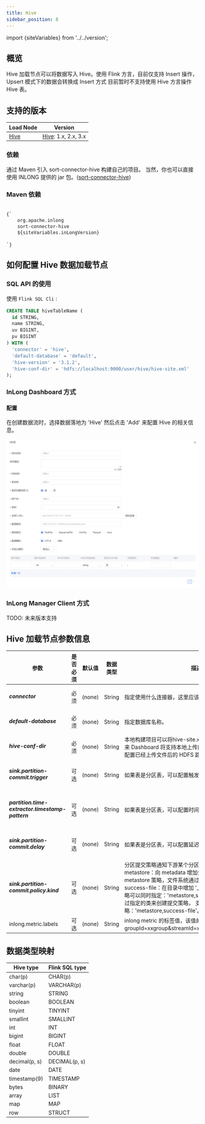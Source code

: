 ```yaml
---
title: Hive
sidebar_position: 8
---
```


import {siteVariables} from '../../version';

## 概览
Hive 加载节点可以将数据写入 Hive。使用 Flink 方言，目前仅支持 Insert 操作，Upsert 模式下的数据会转换成 Insert 方式
目前暂时不支持使用 Hive 方言操作 Hive 表。

## 支持的版本

| Load Node                           | Version                                            | 
|-------------------------------------|----------------------------------------------------|
| [Hive](./hive.md) | [Hive](https://nightlies.apache.org/flink/flink-docs-master/docs/connectors/table/hive/overview/#supported-hive-version): 1.x, 2.x, 3.x |

### 依赖

通过 Maven 引入 sort-connector-hive 构建自己的项目。
当然，你也可以直接使用 INLONG 提供的 jar 包。([sort-connector-hive](https://inlong.apache.org/download))

### Maven 依赖

<pre><code parentName="pre">
{`<dependency>
    <groupId>org.apache.inlong</groupId>
    <artifactId>sort-connector-hive</artifactId>
    <version>${siteVariables.inLongVersion}</version>
</dependency>
`}
</code></pre>
## 如何配置 Hive 数据加载节点

### SQL API 的使用

使用 `Flink SQL Cli` :

```sql
CREATE TABLE hiveTableName (
  id STRING,
  name STRING,
  uv BIGINT,
  pv BIGINT
) WITH (
  'connector' = 'hive',
  'default-database' = 'default',
  'hive-version' = '3.1.2',
  'hive-conf-dir' = 'hdfs://localhost:9000/user/hive/hive-site.xml'
);
```
### InLong Dashboard 方式

#### 配置
在创建数据流时，选择数据落地为 'Hive' 然后点击 'Add' 来配置 Hive 的相关信息。

![Hive Configuration](img/hive.png)

### InLong Manager Client 方式

TODO: 未来版本支持

## Hive 加载节点参数信息
<table class="table table-bordered">
    <thead>
      <tr>
              <th class="text-left" style={{width: '10%'}}>参数</th>
              <th class="text-left" style={{width: '8%'}}>是否必须</th>
              <th class="text-left" style={{width: '7%'}}>默认值</th>
              <th class="text-left" style={{width: '10%'}}>数据类型</th>
              <th class="text-left" style={{width: '65%'}}>描述</th>
      </tr>
    </thead>
    <tbody>
    <tr>
        <td><h5>connector</h5></td>
        <td>必须</td>
        <td style={{wordWrap: 'break-word'}}>(none)</td>
        <td>String</td>
        <td>指定使用什么连接器，这里应该是  'hive'。</td>
    </tr>
    <tr>
      <td><h5>default-database</h5></td>
      <td>必须</td>
      <td style={{wordWrap: 'break-word'}}>(none)</td>
      <td>String</td>
      <td>指定数据库名称。</td>
    </tr>
    <tr>
      <td><h5>hive-conf-dir</h5></td>
      <td>必须</td>
      <td style={{wordWrap: 'break-word'}}>(none)</td>
      <td>String</td>
      <td>本地构建项目可以将hive-site.xml构建到 classpath 中，未来 Dashboard 将支持本地上传能力。
      目前通用方式只支持配置已经上传文件后的 HDFS 路径。</td>
    </tr>
    <tr>
      <td><h5>sink.partition-commit.trigger</h5></td>
      <td>可选</td>
      <td style={{wordWrap: 'break-word'}}>(none)</td>
      <td>String</td>
      <td>如果表是分区表，可以配置触发模式。如：(process-time)</td>
    </tr>
    <tr>
      <td><h5>partition.time-extractor.timestamp-pattern</h5></td>
      <td>可选</td>
      <td style={{wordWrap: 'break-word'}}>(none)</td>
      <td>String</td>
      <td>如果表是分区表，可以配置时间戳。如：(yyyy-MM-dd)</td>
    </tr>
    <tr>
      <td><h5>sink.partition-commit.delay</h5></td>
      <td>可选</td>
      <td style={{wordWrap: 'break-word'}}>(none)</td>
      <td>String</td>
      <td>如果表是分区表，可以配置延迟时间。如：(10s,20s,1m...)</td>
    </tr>
    <tr>
      <td><h5>sink.partition-commit.policy.kind</h5></td>
      <td>可选</td>
      <td style={{wordWrap: 'break-word'}}>(none)</td>
      <td>String</td>
      <td>分区提交策略通知下游某个分区已经写完毕可以被读取了。 
      metastore：向 metadata 增加分区。仅 hive 支持 metastore 策略，文件系统通过目录结构管理分区； 
      success-file：在目录中增加 '_success' 文件； 
      上述两个策略可以同时指定：'metastore,success-file'。 
      custom：通过指定的类来创建提交策略， 
      支持同时指定多个提交策略：'metastore,success-file'。</td>
    </tr>
    <tr>
      <td>inlong.metric.labels</td>
      <td>可选</td>
      <td style={{wordWrap: 'break-word'}}>(none)</td>
      <td>String</td>
      <td>inlong metric 的标签值，该值的构成为groupId=xxgroup&streamId=xxstream&nodeId=xxnode。</td> 
     </tr>
    </tbody>
</table>

## 数据类型映射
<div class="wy-table-responsive">
<table class="colwidths-auto docutils">
    <thead>
      <tr>
        <th class="text-left">Hive type</th>
        <th class="text-left">Flink SQL type</th>
      </tr>
    </thead>
    <tbody>
    <tr>
      <td>char(p)</td>
      <td>CHAR(p)</td>
    </tr>
    <tr>
      <td>varchar(p)</td>
      <td>VARCHAR(p)</td>
    </tr>
    <tr>
      <td>string</td>
      <td>STRING</td>
    </tr>
    <tr>
      <td>boolean</td>
      <td>BOOLEAN</td>
    </tr>
    <tr>
      <td>tinyint</td>
      <td>TINYINT</td>
    </tr>     
    <tr>
      <td>smallint</td>
      <td>SMALLINT</td>
    </tr>    
   <tr>
      <td>int</td>
      <td>INT</td>
    </tr>
    <tr>
      <td>bigint</td>
      <td>BIGINT</td>
    </tr>
    <tr>
      <td>float</td>
      <td>FLOAT</td>
    </tr>
    <tr>
      <td>double</td>
      <td>DOUBLE</td>
    </tr>
    <tr>
      <td>decimal(p, s)</td>
      <td>DECIMAL(p, s)</td>
    </tr>
    <tr>
      <td>date</td>
      <td>DATE</td>
    </tr>
    <tr>
      <td>timestamp(9)</td>
      <td>TIMESTAMP</td>
    </tr>
    <tr>
      <td>bytes</td>
      <td>BINARY</td>
    </tr>   
    <tr>
      <td>array</td>
      <td>LIST</td>
    </tr>
    <tr>
      <td>map</td>
      <td>MAP</td>
    </tr>
    <tr>
      <td>row</td>
      <td>STRUCT</td>
    </tr>       
    </tbody>
</table>
</div>
